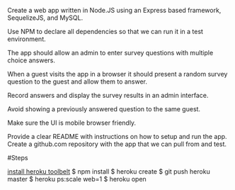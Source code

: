 Create a web app written in Node.JS using an Express based framework, SequelizeJS, and MySQL.

Use NPM to declare all dependencies so that we can run it in a test environment.

The app should allow an admin to enter survey questions with multiple choice answers.

When a guest visits the app in a browser it should present a random survey question to the guest and allow them to answer.

Record answers and display the survey results in an admin interface.

Avoid showing a previously answered question to the same guest.

Make sure the UI is mobile browser friendly.

Provide a clear README with instructions on how to setup and run the app.
Create a github.com repository with the app that we can pull from and test.


#Steps

[install heroku toolbelt](https://toolbelt.heroku.com/)
$ npm install
$ heroku create
$ git push heroku master
$ heroku ps:scale web=1
$ heroku open